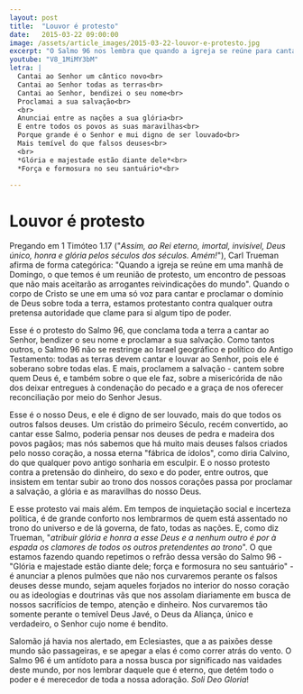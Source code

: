 ```yaml
---
layout: post
title:  "Louvor é protesto"
date:   2015-03-22 09:00:00
image: /assets/article_images/2015-03-22-louvor-e-protesto.jpg
excerpt: "O Salmo 96 nos lembra que quando a igreja se reúne para cantar e adorar a Deus, ela protesta contra qualquer todas as outras pretensas autoridades desse mundo."
youtube: "V8_1MiMY3bM"
letra: |
  Cantai ao Senhor um cântico novo<br>
  Cantai ao Senhor todas as terras<br>
  Cantai ao Senhor, bendizei o seu nome<br>
  Proclamai a sua salvação<br>
  <br>
  Anunciai entre as nações a sua glória<br>
  E entre todos os povos as suas maravilhas<br>
  Porque grande é o Senhor e mui digno de ser louvado<br>
  Mais temível do que falsos deuses<br>
  <br>
  *Glória e majestade estão diante dele*<br>
  *Força e formosura no seu santuário*<br>

---
```


# Louvor é protesto

Pregando em 1 Timóteo 1.17 ("*Assim, ao Rei eterno, imortal, invisível, Deus único, honra e glória pelos séculos dos séculos. Amém!*"), Carl Trueman afirma de forma categórica: "Quando a igreja se reúne em uma manhã de Domingo, o que temos é um reunião de protesto, um encontro de pessoas que não mais aceitarão as arrogantes reivindicações do mundo". Quando o corpo de Cristo se une em uma só voz para cantar e proclamar o domínio de Deus sobre toda a terra, estamos protestanto contra qualquer outra pretensa autoridade que clame para si algum tipo de poder.

Esse é o protesto do Salmo 96, que conclama toda a terra a cantar ao Senhor, bendizer o seu nome e proclamar a sua salvação. Como tantos outros, o Salmo 96 não se restringe ao Israel geográfico e político do Antigo Testamento: todas as terras devem cantar e louvar ao Senhor, pois ele é soberano sobre todas elas. E mais, proclamem a salvação - cantem sobre quem Deus é, e também sobre o que ele faz, sobre a misericórida de não dos deixar entregues à condenação do pecado e a graça de nos oferecer reconciliação por meio do Senhor Jesus.

Esse é o nosso Deus, e ele é digno de ser louvado, mais do que todos os outros falsos deuses. Um cristão do primeiro Século, recém convertido, ao cantar esse Salmo, poderia pensar nos deuses de pedra e madeira dos povos pagãos; mas nós sabemos que há muito mais deuses falsos criados pelo nosso coração, a nossa eterna "fábrica de ídolos", como diria Calvino, do que qualquer povo antigo sonharia em esculpir. E o nosso protesto contra a pretensão do dinheiro, do sexo e do poder, entre outros, que insistem em tentar subir ao trono dos nossos corações passa por proclamar a salvação, a glória e as maravilhas do nosso Deus.

E esse protesto vai mais além. Em tempos de inquietação social e incerteza política, é de grande conforto nos lembrarmos de quem está assentado no trono do universo e de lá governa, de fato, todas as nações. E, como diz Trueman, "*atribuir glória e honra a esse Deus e a nenhum outro é por à espada os clamores de todos os outros pretendentes ao trono*". O que estamos fazendo quando repetimos o refrão dessa versão do Salmo 96 - "Glória e majestade estão diante dele; força e formosura no seu santuário" - é anunciar a plenos pulmões que não nos curvaremos perante os falsos deuses desse mundo, sejam aqueles forjados no interior do nosso coração ou as ideologias e doutrinas vãs que nos assolam diariamente em busca de nossos sacrifícios de tempo, atenção e dinheiro. Nos curvaremos tão somente perante o temível Deus Javé, o Deus da Aliança, único e verdadeiro, o Senhor cujo nome é bendito.

Salomão já havia nos alertado, em Eclesiastes, que a as paixões desse mundo são passageiras, e se apegar a elas é como correr atrás do vento. O Salmo 96 é um antídoto para a nossa busca por significado nas vaidades deste mundo, por nos lembrar daquele que é eterno, que detém todo o poder e é merecedor de toda a nossa adoração. *Soli Deo Gloria*!

